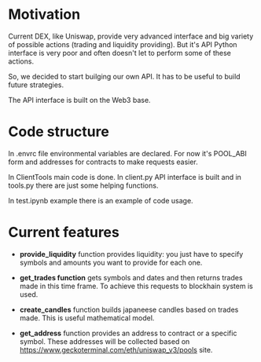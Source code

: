 # Motivation

Current DEX, like Uniswap, provide very advanced interface and big variety of possible actions (trading and liquidity providing). But it's API Python interface is very poor and often doesn't let to perform some of these actions. 

So, we decided to start builging our own API. It has to be useful to build future strategies.

The API interface is built on the Web3 base.

# Code structure

In .envrc file environmental variables are declared. For now it's POOL_ABI form and addresses for contracts to make requests easier.

In ClientTools main code is done. In client.py API interface is built and in tools.py there are just some helping functions.

In test.ipynb example there is an example of code usage.

# Current features

- **provide_liquidity** function provides liquidity: you just have to specify symbols and amounts you want to provide for each one.

- **get_trades function** gets symbols and dates and then returns trades made in this time frame. To achieve this requests to blockhain system is used.

- **create_candles** function builds japaneese candles based on trades made. This is useful mathematical model.

- **get_address** function provides an address to contract or a specific symbol. These addresses will be collected based on https://www.geckoterminal.com/eth/uniswap_v3/pools site. 